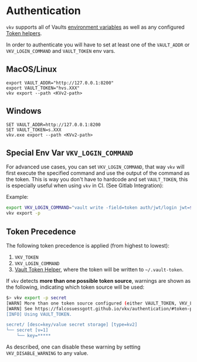 # Authentication

`vkv` supports all of Vaults [environment variables](https://www.vaultproject.io/docs/commands#environment-variables) as well as any configured [Token helpers](https://developer.hashicorp.com/vault/docs/commands/token-helper). 

In order to authenticate you will have to set at least one of the `VAULT_ADDR` or `VKV_LOGIN_COMMAND` and `VAULT_TOKEN` env vars.

## MacOS/Linux
```
export VAULT_ADDR="http://127.0.0.1:8200"
export VAULT_TOKEN="hvs.XXX" 
vkv export --path <KVv2-path>
```

## Windows
```
SET VAULT_ADDR=http://127.0.0.1:8200
SET VAULT_TOKEN=s.XXX
vkv.exe export --path <KVv2-path>
```

## Special Env Var `VKV_LOGIN_COMMAND`
For advanced use cases, you can set `VKV_LOGIN_COMMAND`, that way `vkv` will first execute the specified command and use the output of the command as the token.
This is way you don't have to hardcode and set `VAULT_TOKEN`, this is especially useful when using `vkv` in CI. (See Gitlab Integration):

Example:

```bash
export VKV_LOGIN_COMMAND="vault write -field=token auth/jwt/login jwt=${CI_JOB_JWT_V2}"
vkv export -p
```

## Token Precedence
The following token precedence is applied (from highest to lowest):

1. `VKV_TOKEN`
2. `VKV_LOGIN_COMMAND`
3. [Vault Token Helper](https://developer.hashicorp.com/vault/docs/commands/token-helper), where the token will be written to `~/.vault-token`.

If `vkv` detects **more than one possible token source**, warnings are shown as the following, indicating which token source will be used:

```bash
$> vkv export -p secret
[WARN] More than one token source configured (either VAULT_TOKEN, VKV_LOGIN_COMMAND or ~/.vault-token).
[WARN] See https://falcosuessgott.github.io/vkv/authentication/#token-precedence for vkv's token precedence logic. Disable these warnings with VKV_DISABLE_WARNING.
[INFO] Using VAULT_TOKEN.

secret/ [desc=key/value secret storage] [type=kv2]
└── secret [v=1]
    └── key=*****
```

As described, one can disable these warning by setting `VKV_DISABLE_WARNING` to any value.
